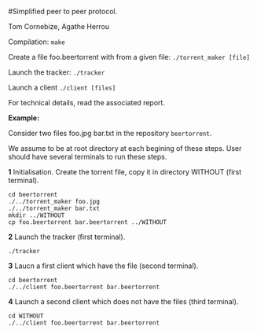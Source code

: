 #Simplified peer to peer protocol.

Tom Cornebize, Agathe Herrou

Compilation: `make`

Create a file foo.beertorrent with from a given file: `./torrent_maker [file]`

Launch the tracker: `./tracker`

Launch a client `./client [files]`

For technical details, read the associated report.

**Example:**

Consider two files foo.jpg bar.txt in the repository `beertorrent`.

We assume to be at root directory at each begining of these steps. User should
have several terminals to run these steps.

**1** Initialisation. Create the torrent file, copy it in directory WITHOUT (first terminal).
```
cd beertorrent
./../torrent_maker foo.jpg
./../torrent_maker bar.txt
mkdir ../WITHOUT
cp foo.beertorrent bar.beertorrent ../WITHOUT
```

**2** Launch the tracker (first terminal).
```
./tracker
```

**3** Laucn a first client which have the file (second terminal).
```
cd beertorrent
./../client foo.beertorrent bar.beertorrent
```

**4** Launch a second client which does not have the files (third terminal).
```
cd WITHOUT
./../client foo.beertorrent bar.beertorrent
```
